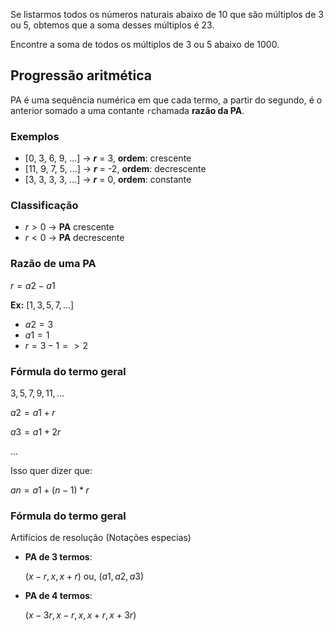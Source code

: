 Se listarmos todos os números naturais abaixo de 10 que são múltiplos de 3 ou 5, obtemos que a soma desses múltiplos é 23.

Encontre a soma de todos os múltiplos de 3
ou 5 abaixo de 1000.

## Progressão aritmética

PA é uma sequência numérica em que cada termo, a partir do segundo, é o anterior somado a uma contante `r`chamada **razão da PA**.

### Exemplos

-   [0, 3, 6, 9, ...] -> **_r_** = 3, **ordem**: crescente
-   [11, 9, 7, 5, ...] -> **_r_** = -2, **ordem**: decrescente
-   [3, 3, 3, 3, ...] -> **_r_** = 0, **ordem**: constante

### Classificação

-   $r > 0$ -> **PA** crescente
-   $r < 0$ -> **PA** decrescente

### Razão de uma PA

$r = a2 - a1$

**Ex:**
$[1, 3, 5, 7, ...]$

-   $a2 = 3$
-   $a1 = 1$
-   $r = 3 - 1 => 2$

### Fórmula do termo geral

${3, 5, 7, 9, 11, ...}$

$a2 = a1 + r$

$a3 = a1 + 2r$

...

Isso quer dizer que:

$an = a1 + ( n-1 ) * r$

### Fórmula do termo geral

Artifícios de resolução (Notações especias)

-   **PA de 3 termos**:

    $(x - r, x, x + r)$ ou, $(a1, a2, a3)$

-   **PA de 4 termos**:

    $(x - 3r,x - r,x, x + r, x + 3r)$
